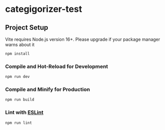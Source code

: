 # categigorizer-test

## Project Setup

Vite requires Node.js version 16+. Please upgrade if your package manager warns about it

```sh
npm install
```

### Compile and Hot-Reload for Development

```sh
npm run dev
```

### Compile and Minify for Production

```sh
npm run build
```

### Lint with [ESLint](https://eslint.org/)

```sh
npm run lint
```

